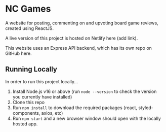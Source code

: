 # NC Games

A website for posting, commenting on and upvoting board game reviews, created using ReactJS.

A live version of this project is hosted on Netlify here (add link).

This website uses an Express API backend, which has its own repo on GitHub here.

## Running Locally

In order to run this project locally...
1. Install Node.js v16 or above (run `node --version` to check the version you currently have installed)
2. Clone this repo
3. Run `npm install` to download the required packages (react, styled-components, axios, etc)
4. Run `npm start` and a new browser window should open with the locally hosted app.
